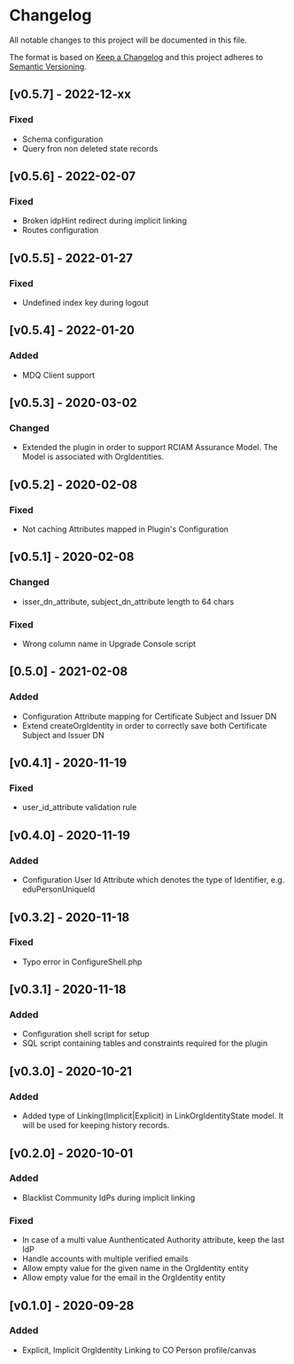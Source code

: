 # Changelog

All notable changes to this project will be documented in this file.

The format is based on [Keep a Changelog](https://keepachangelog.com/en/1.0.0/)
and this project adheres to [Semantic Versioning](https://semver.org/spec/v2.0.0.html).

## [v0.5.7] - 2022-12-xx

### Fixed

- Schema configuration
- Query fron non deleted state records

## [v0.5.6] - 2022-02-07

### Fixed

- Broken idpHint redirect during implicit linking
- Routes configuration

## [v0.5.5] - 2022-01-27

### Fixed

- Undefined index key during logout

## [v0.5.4] - 2022-01-20

### Added

- MDQ Client support

## [v0.5.3] - 2020-03-02

### Changed

- Extended the plugin in order to support RCIAM Assurance Model. The Model is associated with OrgIdentities.

## [v0.5.2] - 2020-02-08

### Fixed

- Not caching Attributes mapped in Plugin's Configuration

## [v0.5.1] - 2020-02-08

### Changed

- isser_dn_attribute, subject_dn_attribute length to 64 chars

### Fixed

- Wrong column name in Upgrade Console script

## [0.5.0] - 2021-02-08

### Added

- Configuration Attribute mapping for Certificate Subject and Issuer DN
- Extend createOrgIdentity in order to correctly save both Certificate Subject and Issuer DN

## [v0.4.1] - 2020-11-19

### Fixed

- user_id_attribute validation rule

## [v0.4.0] - 2020-11-19

### Added

- Configuration User Id Attribute which denotes the type of Identifier, e.g. eduPersonUniqueId

## [v0.3.2] - 2020-11-18

### Fixed

- Typo error in ConfigureShell.php

## [v0.3.1] - 2020-11-18

### Added

- Configuration shell script for setup
- SQL script containing tables and constraints required for the plugin

## [v0.3.0] - 2020-10-21

### Added

- Added type of Linking(Implicit|Explicit) in LinkOrgIdentityState model. It will be used for keeping history records.

## [v0.2.0] - 2020-10-01

### Added

- Blacklist Community IdPs during implicit linking

### Fixed
- In case of a multi value Aunthenticated Authority attribute, keep the last IdP
- Handle accounts with multiple verified emails
- Allow empty value for the given name in the OrgIdentity entity
- Allow empty value for the email in the OrgIdentity entity

## [v0.1.0] - 2020-09-28
### Added
- Explicit, Implicit OrgIdentity Linking to CO Person profile/canvas
